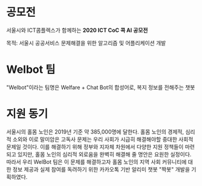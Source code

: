 # 공모전

서울시와 ICT콤플렉스가 함께하는 
**2020 ICT CoC 콕 AI 공모전**

목적: 서울시 공공서비스 문제해결을 위한 알고리즘 및 어플리케이션 개발


# Welbot 팀
"Welbot"이라는 팀명은 Welfare + Chat Bot의 합성어로, 복지 정보를 전해주는 챗봇

# 지원 동기

서울시의 홀몸 노인은 2019년 기준 약 385,000명에 달한다. 홀몸 노인의 경제적, 심리적 소외와 이로 말미암은 고독사 문제는 우리 사회가 시급히 해결해야할 중대한 사회적 문제일 것이다. 이를 해결하기 위해 정부와 지자체 차원에서 다양한 지원 정책들이 마련되고 있지만, 홀몸 노인의 심리적 외로움을 완벽히 해결해 줄 명안은 요원한 실정이다. 따라서 우리 WelBot 팀은 이 문제를 해결하고자 홀몸 노인의 지역 사회 커뮤니티에 대한 정보 제공과 실제 참여를 독려하기 위한 카카오톡 기반 알리미 챗봇 "짝봇" 개발을 기획하였다.
